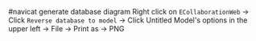 #navicat generate database diagram
Right click on `ECollaborationWeb` -> Click `Reverse database to model` -> Click Untitled Model's options in the upper left -> File -> Print as -> PNG